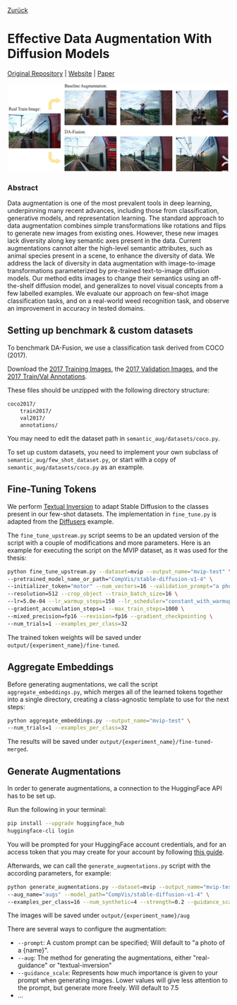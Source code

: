 [Zurück](https://github.com/PaulToast/Bachelorarbeit-Synthetische-Daten)
# Effective Data Augmentation With Diffusion Models

[Original Repository](https://github.com/brandontrabucco/da-fusion) | [Website](btrabuc.co/da-fusion) | [Paper](https://openreview.net/forum?id=ZWzUA9zeAg)

![](images/examples-diagram.png)

### Abstract

Data augmentation is one of the most prevalent tools in deep learning, underpinning many recent advances, including those from classification, generative models, and representation learning. The standard approach to data augmentation combines simple transformations like rotations and flips to generate new images from existing ones. However, these new images lack diversity along key semantic axes present in the data. Current augmentations cannot alter the high-level semantic attributes, such as animal species present in a scene, to enhance the diversity of data. We address the lack of diversity in data augmentation with image-to-image transformations parameterized by pre-trained text-to-image diffusion models. Our method edits images to change their semantics using an off-the-shelf diffusion model, and generalizes to novel visual concepts from a few labelled examples. We evaluate our approach on few-shot image classification tasks, and on a real-world weed recognition task, and observe an improvement in accuracy in tested domains.

## Setting up benchmark & custom datasets

To benchmark DA-Fusion, we use a classification task derived from COCO (2017).

Download the [2017 Training Images](http://images.cocodataset.org/zips/train2017.zip), the [2017 Validation Images](http://images.cocodataset.org/zips/val2017.zip), and the [2017 Train/Val Annotations](http://images.cocodataset.org/annotations/annotations_trainval2017.zip).

These files should be unzipped with the following directory structure:

```
coco2017/
    train2017/
    val2017/
    annotations/
```

You may need to edit the dataset path in `semantic_aug/datasets/coco.py`.

To set up custom datasets, you need to implement your own subclass of `semantic_aug/few_shot_dataset.py`, or start with a copy of `semantic_aug/datasets/coco.py` as an example.

## Fine-Tuning Tokens

We perform [Textual Inversion](https://arxiv.org/abs/2208.01618) to adapt Stable Diffusion to the classes present in our few-shot datasets. The implementation in `fine_tune.py` is adapted from the [Diffusers](https://github.com/huggingface/diffusers/blob/main/examples/textual_inversion/textual_inversion.py) example.

The `fine_tune_upstream.py` script seems to be an updated version of the script with a couple of modifications and more parameters. Here is an example for executing the script on the MVIP dataset, as it was used for the thesis:

```bash
python fine_tune_upstream.py --dataset=mvip --output_name="mvip-test" \
--pretrained_model_name_or_path="CompVis/stable-diffusion-v1-4" \
--initializer_token="motor" --num_vectors=16 --validation_prompt="a photo of a {}" \
--resolution=512 --crop_object --train_batch_size=16 \
--lr=5.0e-04 --lr_warmup_steps=150 --lr_scheduler="constant_with_warmup" \
--gradient_accumulation_steps=1 --max_train_steps=1000 \
--mixed_precision=fp16 --revision=fp16 --gradient_checkpointing \
--num_trials=1 --examples_per_class=32
```

The trained token weights will be saved under `output/{experiment_name}/fine-tuned`.

## Aggregate Embeddings

Before generating augmentations, we call the script `aggregate_embeddings.py`, which merges all of the learned tokens together into a single directory, creating a class-agnostic template to use for the next steps:

```bash
python aggregate_embeddings.py --output_name="mvip-test" \
--num_trials=1 --examples_per_class=32
```

The results will be saved under `output/{experiment_name}/fine-tuned-merged`.

## Generate Augmentations

In order to generate augmentations, a connection to the HuggingFace API has to be set up.

Run the following in your terminal:

```bash
pip install --upgrade huggingface_hub
huggingface-cli login
```

You will be prompted for your HuggingFace account credentials, and for an access token that you may create for your account by following [this guide](https://huggingface.co/docs/huggingface_hub/quick-start#login).

Afterwards, we can call the `generate_augmentations.py` script with the according parameters, for example:

```bash
python generate_augmentations.py --dataset=mvip --output_name="mvip-test" \
--aug_name="augs" --model_path="CompVis/stable-diffusion-v1-4" \
--examples_per_class=16 --num_synthetic=4 --strength=0.2 --guidance_scale=15
```

The images will be saved under `output/{experiment_name}/aug`

There are several ways to configure the augmentation:

- `--prompt`: A custom prompt can be specified; Will default to "a photo of a {name}".
- `--aug`: The method for generating the augmentations, either "real-guidance" or "textual-inversion"
- `--guidance_scale`: Represents how much importance is given to your prompt when generating images. Lower values will give less attention to the prompt, but generate more freely. Will default to 7.5
- ...